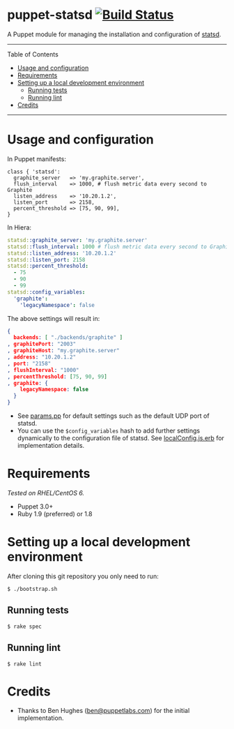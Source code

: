 # puppet-statsd [![Build Status](https://travis-ci.org/miguno/puppet-statsd.png?branch=master)](https://travis-ci.org/miguno/puppet-statsd)

A Puppet module for managing the installation and configuration of [statsd](https://github.com/etsy/statsd/).

---

Table of Contents

* <a href="#usage">Usage and configuration</a>
* <a href="#requirements">Requirements</a>
* <a href="#development-enviroment">Setting up a local development environment</a>
    * <a href="#tests">Running tests</a>
    * <a href="#lint">Running lint</a>
* <a href="#credits">Credits</a>

---

<a name="usage"></a>

# Usage and configuration

In Puppet manifests:

```puppet
class { 'statsd':
  graphite_server   => 'my.graphite.server',
  flush_interval    => 1000, # flush metric data every second to Graphite
  listen_address    => '10.20.1.2',
  listen_port       => 2158,
  percent_threshold => [75, 90, 99],
}
```

In Hiera:

```yaml
statsd::graphite_server: 'my.graphite.server'
statsd::flush_interval: 1000 # flush metric data every second to Graphite
statsd::listen_address: '10.20.1.2'
statsd::listen_port: 2158
statsd::percent_threshold:
  - 75
  - 90
  - 99
statsd::config_variables:
  'graphite':
    'legacyNamespace': false
```

The above settings will result in:

```json
{
  backends: [ "./backends/graphite" ]
, graphitePort: "2003"
, graphiteHost: "my.graphite.server"
, address: "10.20.1.2"
, port: "2158"
, flushInterval: "1000"
, percentThreshold: [75, 90, 99]
, graphite: {
    legacyNamespace: false
  }
}
```

* See [params.pp](manifests/params.pp) for default settings such as the default UDP port of statsd.
* You can use the `$config_variables` hash to add further settings dynamically to the configuration file of statsd.
  See [localConfig.js.erb](templates/localConfig.js.erb) for implementation details.


<a name="requirements"></a>

# Requirements

_Tested on RHEL/CentOS 6._

* Puppet 3.0+
* Ruby 1.9 (preferred) or 1.8


<a name="develoment-environment"></a>

# Setting up a local development environment

After cloning this git repository you only need to run:

    $ ./bootstrap.sh


<a name="tests"></a>

## Running tests

    $ rake spec


<a name="lint"></a>

## Running lint

    $ rake lint


<a name="credits"></a>

# Credits

  * Thanks to Ben Hughes (ben@puppetlabs.com) for the initial implementation.

